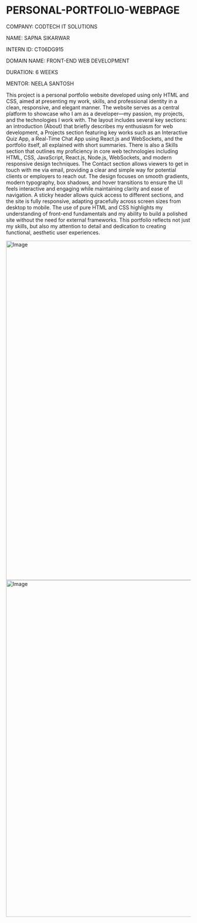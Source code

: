# PERSONAL-PORTFOLIO-WEBPAGE

COMPANY: CODTECH IT SOLUTIONS

NAME: SAPNA SIKARWAR

INTERN ID: CT06DG915

DOMAIN NAME: FRONT-END WEB DEVELOPMENT

DURATION: 6 WEEKS

MENTOR: NEELA SANTOSH

This project is a personal portfolio website developed using only HTML and CSS, aimed at presenting my work, skills, and professional identity in a clean, responsive, and elegant manner. The website serves as a central platform to showcase who I am as a developer—my passion, my projects, and the technologies I work with. The layout includes several key sections: an introduction (About) that briefly describes my enthusiasm for web development, a Projects section featuring key works such as an Interactive Quiz App, a Real-Time Chat App using React.js and WebSockets, and the portfolio itself, all explained with short summaries. There is also a Skills section that outlines my proficiency in core web technologies including HTML, CSS, JavaScript, React.js, Node.js, WebSockets, and modern responsive design techniques. The Contact section allows viewers to get in touch with me via email, providing a clear and simple way for potential clients or employers to reach out. The design focuses on smooth gradients, modern typography, box shadows, and hover transitions to ensure the UI feels interactive and engaging while maintaining clarity and ease of navigation. A sticky header allows quick access to different sections, and the site is fully responsive, adapting gracefully across screen sizes from desktop to mobile. The use of pure HTML and CSS highlights my understanding of front-end fundamentals and my ability to build a polished site without the need for external frameworks. This portfolio reflects not just my skills, but also my attention to detail and dedication to creating functional, aesthetic user experiences.

<img width="1897" height="923" alt="Image" src="https://github.com/user-attachments/assets/ddf48d1b-c8c8-41d0-bcf9-353e12becfb1" />

<img width="1868" height="916" alt="Image" src="https://github.com/user-attachments/assets/2c6a1af6-e6ad-4772-8953-dd39d072cb0c" />




